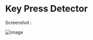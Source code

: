 # Key Press Detector 

Screenshot :

![image](https://github.com/unofficialmohit/KeyDetectorJS/assets/123811704/24496d2b-0f6d-4a26-b8e1-e99599796e4d)

